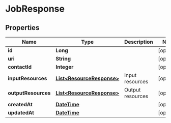 
# JobResponse

## Properties
Name | Type | Description | Notes
------------ | ------------- | ------------- | -------------
**id** | **Long** |  |  [optional]
**uri** | **String** |  |  [optional]
**contactId** | **Integer** |  |  [optional]
**inputResources** | [**List&lt;ResourceResponse&gt;**](ResourceResponse.md) | Input resources |  [optional]
**outputResources** | [**List&lt;ResourceResponse&gt;**](ResourceResponse.md) | Output resources |  [optional]
**createdAt** | [**DateTime**](DateTime.md) |  |  [optional]
**updatedAt** | [**DateTime**](DateTime.md) |  |  [optional]



